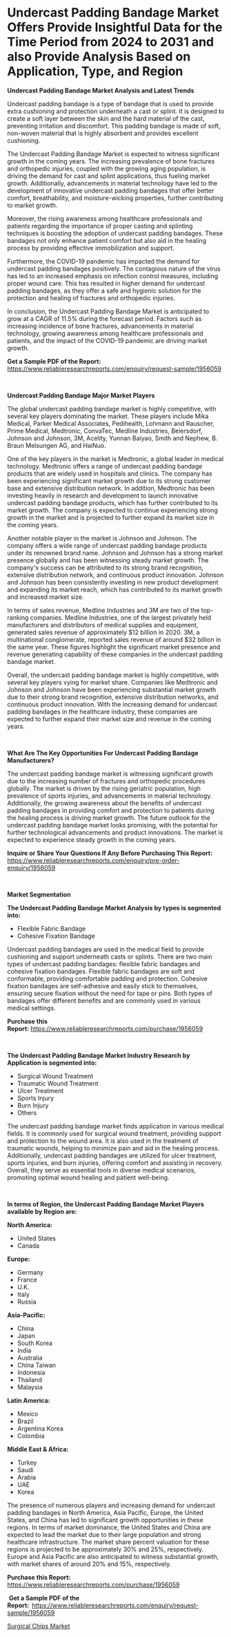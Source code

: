 <p><h1>Undercast Padding Bandage Market Offers Provide Insightful Data for the Time Period from 2024 to 2031 and also Provide Analysis Based on Application, Type, and Region</h1></p><p><strong>Undercast Padding Bandage Market Analysis and Latest Trends</strong></p>
<p><p>Undercast padding bandage is a type of bandage that is used to provide extra cushioning and protection underneath a cast or splint. It is designed to create a soft layer between the skin and the hard material of the cast, preventing irritation and discomfort. This padding bandage is made of soft, non-woven material that is highly absorbent and provides excellent cushioning.</p><p>The Undercast Padding Bandage Market is expected to witness significant growth in the coming years. The increasing prevalence of bone fractures and orthopedic injuries, coupled with the growing aging population, is driving the demand for cast and splint applications, thus fueling market growth. Additionally, advancements in material technology have led to the development of innovative undercast padding bandages that offer better comfort, breathability, and moisture-wicking properties, further contributing to market growth.</p><p>Moreover, the rising awareness among healthcare professionals and patients regarding the importance of proper casting and splinting techniques is boosting the adoption of undercast padding bandages. These bandages not only enhance patient comfort but also aid in the healing process by providing effective immobilization and support.</p><p>Furthermore, the COVID-19 pandemic has impacted the demand for undercast padding bandages positively. The contagious nature of the virus has led to an increased emphasis on infection control measures, including proper wound care. This has resulted in higher demand for undercast padding bandages, as they offer a safe and hygienic solution for the protection and healing of fractures and orthopedic injuries.</p><p>In conclusion, the Undercast Padding Bandage Market is anticipated to grow at a CAGR of 11.5% during the forecast period. Factors such as increasing incidence of bone fractures, advancements in material technology, growing awareness among healthcare professionals and patients, and the impact of the COVID-19 pandemic are driving market growth.</p></p>
<p><strong>Get a Sample PDF of the Report:&nbsp;</strong> <a href="https://www.reliableresearchreports.com/enquiry/request-sample/1956059">https://www.reliableresearchreports.com/enquiry/request-sample/1956059</a></p>
<p>&nbsp;</p>
<p><strong>Undercast Padding Bandage Major Market Players</strong></p>
<p><p>The global undercast padding bandage market is highly competitive, with several key players dominating the market. These players include Mika Medical, Parker Medical Associates, Pedihealth, Lohmann and Rauscher, Prime Medical, Medtronic, ConvaTec, Medline Industries, Beiersdorf, Johnson and Johnson, 3M, Acelity, Yunnan Baiyao, Smith and Nephew, B. Braun Melsungen AG, and HaiNuo.</p><p>One of the key players in the market is Medtronic, a global leader in medical technology. Medtronic offers a range of undercast padding bandage products that are widely used in hospitals and clinics. The company has been experiencing significant market growth due to its strong customer base and extensive distribution network. In addition, Medtronic has been investing heavily in research and development to launch innovative undercast padding bandage products, which has further contributed to its market growth. The company is expected to continue experiencing strong growth in the market and is projected to further expand its market size in the coming years.</p><p>Another notable player in the market is Johnson and Johnson. The company offers a wide range of undercast padding bandage products under its renowned brand name. Johnson and Johnson has a strong market presence globally and has been witnessing steady market growth. The company's success can be attributed to its strong brand recognition, extensive distribution network, and continuous product innovation. Johnson and Johnson has been consistently investing in new product development and expanding its market reach, which has contributed to its market growth and increased market size.</p><p>In terms of sales revenue, Medline Industries and 3M are two of the top-ranking companies. Medline Industries, one of the largest privately held manufacturers and distributors of medical supplies and equipment, generated sales revenue of approximately $12 billion in 2020. 3M, a multinational conglomerate, reported sales revenue of around $32 billion in the same year. These figures highlight the significant market presence and revenue generating capability of these companies in the undercast padding bandage market.</p><p>Overall, the undercast padding bandage market is highly competitive, with several key players vying for market share. Companies like Medtronic and Johnson and Johnson have been experiencing substantial market growth due to their strong brand recognition, extensive distribution networks, and continuous product innovation. With the increasing demand for undercast padding bandages in the healthcare industry, these companies are expected to further expand their market size and revenue in the coming years.</p></p>
<p>&nbsp;</p>
<p><strong>What Are The Key Opportunities For Undercast Padding Bandage Manufacturers?</strong></p>
<p><p>The undercast padding bandage market is witnessing significant growth due to the increasing number of fractures and orthopedic procedures globally. The market is driven by the rising geriatric population, high prevalence of sports injuries, and advancements in material technology. Additionally, the growing awareness about the benefits of undercast padding bandages in providing comfort and protection to patients during the healing process is driving market growth. The future outlook for the undercast padding bandage market looks promising, with the potential for further technological advancements and product innovations. The market is expected to experience steady growth in the coming years.</p></p>
<p><strong>Inquire or Share Your Questions If Any Before Purchasing This Report:</strong> <a href="https://www.reliableresearchreports.com/enquiry/pre-order-enquiry/1956059">https://www.reliableresearchreports.com/enquiry/pre-order-enquiry/1956059</a></p>
<p>&nbsp;</p>
<p><strong>Market Segmentation</strong></p>
<p><strong>The Undercast Padding Bandage Market Analysis by types is segmented into:</strong></p>
<p><ul><li>Flexible Fabric Bandage</li><li>Cohesive Fixation Bandage</li></ul></p>
<p><p>Undercast padding bandages are used in the medical field to provide cushioning and support underneath casts or splints. There are two main types of undercast padding bandages: flexible fabric bandages and cohesive fixation bandages. Flexible fabric bandages are soft and conformable, providing comfortable padding and protection. Cohesive fixation bandages are self-adhesive and easily stick to themselves, ensuring secure fixation without the need for tape or pins. Both types of bandages offer different benefits and are commonly used in various medical settings.</p></p>
<p><strong>Purchase this Report:&nbsp;</strong><a href="https://www.reliableresearchreports.com/purchase/1956059">https://www.reliableresearchreports.com/purchase/1956059</a></p>
<p>&nbsp;</p>
<p><strong>The Undercast Padding Bandage Market Industry Research by Application is segmented into:</strong></p>
<p><ul><li>Surgical Wound Treatment</li><li>Traumatic Wound Treatment</li><li>Ulcer Treatment</li><li>Sports Injury</li><li>Burn Injury</li><li>Others</li></ul></p>
<p><p>The undercast padding bandage market finds application in various medical fields. It is commonly used for surgical wound treatment, providing support and protection to the wound area. It is also used in the treatment of traumatic wounds, helping to minimize pain and aid in the healing process. Additionally, undercast padding bandages are utilized for ulcer treatment, sports injuries, and burn injuries, offering comfort and assisting in recovery. Overall, they serve as essential tools in diverse medical scenarios, promoting optimal wound healing and patient well-being.</p></p>
<p>&nbsp;</p>
<p><strong>In terms of Region, the Undercast Padding Bandage Market Players available by Region are:</strong></p>
<p>
    <p> <strong> North America: </strong>
        <ul>
            <li>United States</li>
            <li>Canada</li>
        </ul>
        </p> 
    <p> <strong> Europe: </strong>
        <ul>
            <li>Germany</li>
            <li>France</li>
            <li>U.K.</li>
            <li>Italy</li>
            <li>Russia</li>
        </ul>
        </p> 
    <p> <strong> Asia-Pacific: </strong>
        <ul>
            <li>China</li>
            <li>Japan</li>
            <li>South Korea</li>
            <li>India</li>
            <li>Australia</li>
            <li>China Taiwan</li>
            <li>Indonesia</li>
            <li>Thailand</li>
            <li>Malaysia</li>
        </ul>
        </p> 
    <p> <strong> Latin America: </strong>
        <ul>
            <li>Mexico</li>
            <li>Brazil</li>
            <li>Argentina Korea</li>
            <li>Colombia</li>
        </ul>
        </p> 
    <p> <strong> Middle East & Africa: </strong>
        <ul>
            <li>Turkey</li>
            <li>Saudi</li>
            <li>Arabia</li>
            <li>UAE</li>
            <li>Korea</li>
        </ul>
    </p>
    </p>
<p><p>The presence of numerous players and increasing demand for undercast padding bandages in North America, Asia Pacific, Europe, the United States, and China has led to significant growth opportunities in these regions. In terms of market dominance, the United States and China are expected to lead the market due to their large population and strong healthcare infrastructure. The market share percent valuation for these regions is projected to be approximately 30% and 25%, respectively. Europe and Asia Pacific are also anticipated to witness substantial growth, with market shares of around 20% and 15%, respectively.</p></p>
<p><strong>Purchase this Report: </strong><a href="https://www.reliableresearchreports.com/purchase/1956059">https://www.reliableresearchreports.com/purchase/1956059</a></p>
<p>&nbsp;<strong>Get a Sample PDF of the Report:&nbsp;&nbsp;</strong><a href="https://www.reliableresearchreports.com/enquiry/request-sample/1956059">https://www.reliableresearchreports.com/enquiry/request-sample/1956059</a></p>
<p><strong></strong></p>
<p><p><a href="https://github.com/Krish2023na/Market-Research-Report-List-2/blob/main/surgical-chips-market.md">Surgical Chips Market</a></p></p>